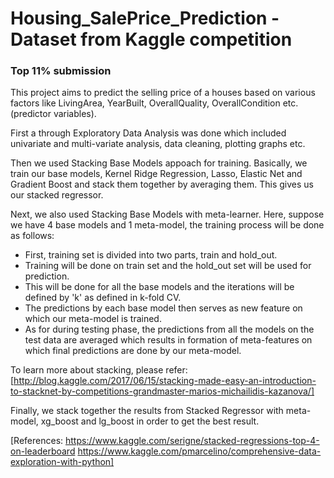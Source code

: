 # Housing_SalePrice_Prediction - Dataset from Kaggle competition
### Top 11% submission

This project aims to predict the selling price of a houses based on various factors like LivingArea, YearBuilt, OverallQuality, OverallCondition etc. (predictor variables).

First a through Exploratory Data Analysis was done which included univariate and multi-variate analysis, data cleaning, plotting graphs etc.  

Then we used Stacking Base Models appoach for training. Basically, we train our base models, Kernel Ridge Regression, Lasso, Elastic Net and Gradient Boost and stack them together by averaging them. This gives us our stacked regressor.

Next, we also used Stacking Base Models with meta-learner. Here, suppose we have 4 base models and 1 meta-model, the training process will be done as follows:
- First, training set is divided into two parts, train and hold_out.
- Training will be done on train set and the hold_out set will be used for prediction.
- This will be done for all the base models and the iterations will be defined by 'k' as defined in k-fold CV.
- The predictions by each base model then serves as new feature on which our meta-model is trained.
- As for during testing phase, the predictions from all the models on the test data are averaged which results in formation of   meta-features on which final predictions are done by our meta-model.

To learn more about stacking, please refer:
[http://blog.kaggle.com/2017/06/15/stacking-made-easy-an-introduction-to-stacknet-by-competitions-grandmaster-marios-michailidis-kazanova/]

  
Finally, we stack together the results from Stacked Regressor with meta-model, xg_boost and lg_boost in order to get the best result.

[References: https://www.kaggle.com/serigne/stacked-regressions-top-4-on-leaderboard
            https://www.kaggle.com/pmarcelino/comprehensive-data-exploration-with-python]
